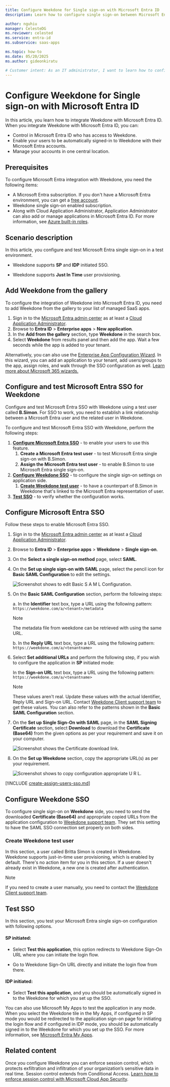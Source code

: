 ```yaml
---
title: Configure Weekdone for Single sign-on with Microsoft Entra ID
description: Learn how to configure single sign-on between Microsoft Entra ID and Weekdone.

author: nguhiu
manager: CelesteDG
ms.reviewer: celested
ms.service: entra-id
ms.subservice: saas-apps

ms.topic: how-to
ms.date: 05/20/2025
ms.author: gideonkiratu

# Customer intent: As an IT administrator, I want to learn how to configure single sign-on between Microsoft Entra ID and Weekdone so that I can control who has access to Weekdone, enable automatic sign-in with Microsoft Entra accounts, and manage my accounts in one central location.
---
```

# Configure Weekdone for Single sign-on with Microsoft Entra ID

In this article,  you learn how to integrate Weekdone with Microsoft Entra ID. When you integrate Weekdone with Microsoft Entra ID, you can:

* Control in Microsoft Entra ID who has access to Weekdone.
* Enable your users to be automatically signed-in to Weekdone with their Microsoft Entra accounts.
* Manage your accounts in one central location.

## Prerequisites

To configure Microsoft Entra integration with Weekdone, you need the following items:

* A Microsoft Entra subscription. If you don't have a Microsoft Entra environment, you can get a [free account](https://azure.microsoft.com/free/).
* Weekdone single sign-on enabled subscription.
* Along with Cloud Application Administrator, Application Administrator can also add or manage applications in Microsoft Entra ID.
For more information, see [Azure built-in roles](~/identity/role-based-access-control/permissions-reference.md).

## Scenario description

In this article,  you configure and test Microsoft Entra single sign-on in a test environment.

* Weekdone supports **SP** and **IDP** initiated SSO.

* Weekdone supports **Just In Time** user provisioning.

## Add Weekdone from the gallery

To configure the integration of Weekdone into Microsoft Entra ID, you need to add Weekdone from the gallery to your list of managed SaaS apps.

1. Sign in to the [Microsoft Entra admin center](https://entra.microsoft.com) as at least a [Cloud Application Administrator](~/identity/role-based-access-control/permissions-reference.md#cloud-application-administrator).
1. Browse to **Entra ID** > **Enterprise apps** > **New application**.
1. In the **Add from the gallery** section, type **Weekdone** in the search box.
1. Select **Weekdone** from results panel and then add the app. Wait a few seconds while the app is added to your tenant.

 Alternatively, you can also use the [Enterprise App Configuration Wizard](https://portal.office.com/AdminPortal/home?Q=Docs#/azureadappintegration). In this wizard, you can add an application to your tenant, add users/groups to the app, assign roles, and walk through the SSO configuration as well. [Learn more about Microsoft 365 wizards.](/microsoft-365/admin/misc/azure-ad-setup-guides)

<a name='configure-and-test-azure-ad-sso-for-weekdone'></a>

## Configure and test Microsoft Entra SSO for Weekdone

Configure and test Microsoft Entra SSO with Weekdone using a test user called **B.Simon**. For SSO to work, you need to establish a link relationship between a Microsoft Entra user and the related user in Weekdone.

To configure and test Microsoft Entra SSO with Weekdone, perform the following steps:

1. **[Configure Microsoft Entra SSO](#configure-azure-ad-sso)** - to enable your users to use this feature.
    1. **Create a Microsoft Entra test user** - to test Microsoft Entra single sign-on with B.Simon.
    1. **Assign the Microsoft Entra test user** - to enable B.Simon to use Microsoft Entra single sign-on.
1. **[Configure Weekdone SSO](#configure-weekdone-sso)** - to configure the single sign-on settings on application side.
    1. **[Create Weekdone test user](#create-weekdone-test-user)** - to have a counterpart of B.Simon in Weekdone that's linked to the Microsoft Entra representation of user.
1. **[Test SSO](#test-sso)** - to verify whether the configuration works.

<a name='configure-azure-ad-sso'></a>

## Configure Microsoft Entra SSO

Follow these steps to enable Microsoft Entra SSO.

1. Sign in to the [Microsoft Entra admin center](https://entra.microsoft.com) as at least a [Cloud Application Administrator](~/identity/role-based-access-control/permissions-reference.md#cloud-application-administrator).
1. Browse to **Entra ID** > **Enterprise apps** > **Weekdone** > **Single sign-on**.
1. On the **Select a single sign-on method** page, select **SAML**.
1. On the **Set up single sign-on with SAML** page, select the pencil icon for **Basic SAML Configuration** to edit the settings.

    ![Screenshot shows to edit Basic S A M L Configuration.](common/edit-urls.png "Basic Configuration")

1. On the **Basic SAML Configuration** section, perform the following steps:

    a. In the **Identifier** text box, type a URL using the following pattern:
    `https://weekdone.com/a/<tenant>/metadata`

	> [!NOTE]
	> The metadata file from weekdone can be retrieved with using the same URL.

    b. In the **Reply URL** text box, type a URL using the following pattern:
    `https://weekdone.com/a/<tenantname>`

1. Select **Set additional URLs** and perform the following step, if you wish to configure the application in **SP** initiated mode:

    In the **Sign-on URL** text box, type a URL using the following pattern:
    `https://weekdone.com/a/<tenantname>`

	> [!NOTE]
	> These values aren't real. Update these values with the actual Identifier, Reply URL and Sign-on URL. Contact [Weekdone Client support team](mailto:hello@weekdone.com) to get these values. You can also refer to the patterns shown in the **Basic SAML Configuration** section.

6. On the **Set up Single Sign-On with SAML** page, in the **SAML Signing Certificate** section, select **Download** to download the **Certificate (Base64)** from the given options as per your requirement and save it on your computer.

	![Screenshot shows the Certificate download link.](common/certificatebase64.png "Certificate")

7. On the **Set up Weekdone** section, copy the appropriate URL(s) as per your requirement.

	![Screenshot shows to copy configuration appropriate U R L.](common/copy-configuration-urls.png "Metadata") 

<a name='create-an-azure-ad-test-user'></a>

[!INCLUDE [create-assign-users-sso.md](~/identity/saas-apps/includes/create-assign-users-sso.md)]

## Configure Weekdone SSO

To configure single sign-on on **Weekdone** side, you need to send the downloaded **Certificate (Base64)** and appropriate copied URLs from the application configuration to [Weekdone support team](mailto:hello@weekdone.com). They set this setting to have the SAML SSO connection set properly on both sides.

### Create Weekdone test user

In this section, a user called Britta Simon is created in Weekdone. Weekdone supports just-in-time user provisioning, which is enabled by default. There's no action item for you in this section. If a user doesn't already exist in Weekdone, a new one is created after authentication.

>[!NOTE]
>If you need to create a user manually, you need to contact the [Weekdone Client support team](mailto:hello@weekdone.com).

## Test SSO 

In this section, you test your Microsoft Entra single sign-on configuration with following options. 

#### SP initiated:

* Select **Test this application**, this option redirects to Weekdone Sign-On URL where you can initiate the login flow.  

* Go to Weekdone Sign-On URL directly and initiate the login flow from there.

#### IDP initiated:

* Select **Test this application**, and you should be automatically signed in to the Weekdone for which you set up the SSO. 

You can also use Microsoft My Apps to test the application in any mode. When you select the Weekdone tile in the My Apps, if configured in SP mode you would be redirected to the application sign-on page for initiating the login flow and if configured in IDP mode, you should be automatically signed in to the Weekdone for which you set up the SSO. For more information, see [Microsoft Entra My Apps](/azure/active-directory/manage-apps/end-user-experiences#azure-ad-my-apps).

## Related content

Once you configure Weekdone you can enforce session control, which protects exfiltration and infiltration of your organization’s sensitive data in real time. Session control extends from Conditional Access. [Learn how to enforce session control with Microsoft Cloud App Security](/cloud-app-security/proxy-deployment-aad).
